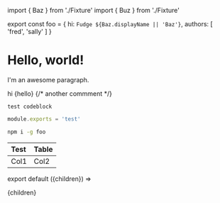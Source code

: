 import { Baz } from './Fixture'
import { Buz } from './Fixture'

export const foo = {
  hi: `Fudge ${Baz.displayName || 'Baz'}`,
  authors: [
    'fred',
    'sally'
  ]
}

# Hello, world!


I'm an awesome paragraph.

<!-- I'm a comment -->

<Foo bg='red'>
  <Bar>hi</Bar>
    {hello}
    {/* another commment */}
    <!-- one more comment -->
</Foo>

```
test codeblock
```

```js
module.exports = 'test'
```

```sh
npm i -g foo
```

| Test | Table |
| :--- | :---- |
| Col1 | Col2  |

export default ({children}) => <div>{children}</div>

